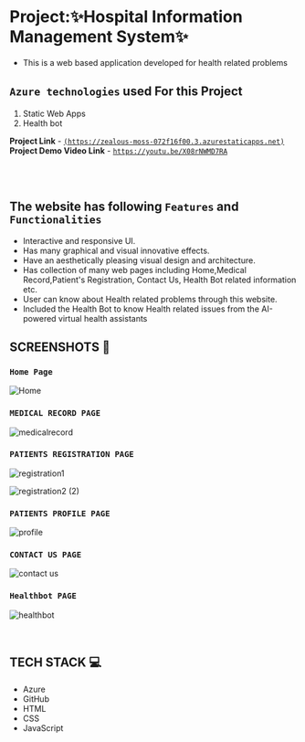 # **Project:✨Hospital Information Management System✨**



- This is a web based application developed for health related problems


## **`Azure technologies`** used For this Project

1. Static Web Apps
2. Health bot
   </br>

**Project Link** - [`(https://zealous-moss-072f16f00.3.azurestaticapps.net)`](https://zealous-moss-072f16f00.3.azurestaticapps.net) </br>
**Project Demo Video Link** - [`https://youtu.be/X08rNWMD7RA`](https://youtu.be/X08rNWMD7RA)

</br></br>

## The website has following **`Features`** and **`Functionalities`**

- Interactive and responsive UI.
- Has many graphical and visual innovative effects.
- Have an aesthetically pleasing visual design and architecture.
- Has collection of many web pages including Home,Medical Record,Patient's Registration, Contact Us, Health Bot related information etc.
- User can know about Health related problems through this website.
- Included the Health Bot to know Health related issues from the AI-powered virtual health assistants
  </br>

## SCREENSHOTS 📸

### `Home Page`

![Home](readmeimgs/1.png)

### `MEDICAL RECORD PAGE`

![medicalrecord](readmeimgs/2.png)

### `PATIENTS REGISTRATION PAGE`

![registration1](readmeimgs/3.png)

![registration2 (2)](readmeimgs/4.png)

### `PATIENTS PROFILE PAGE`

![profile](readmeimgs/5.png)

### `CONTACT US PAGE`

![contact us](readmeimgs/6.png)

### `Healthbot PAGE`

![healthbot](readmeimgs/7.png)

</br>

## TECH STACK 💻

- Azure
- GitHub
- HTML
- CSS
- JavaScript
